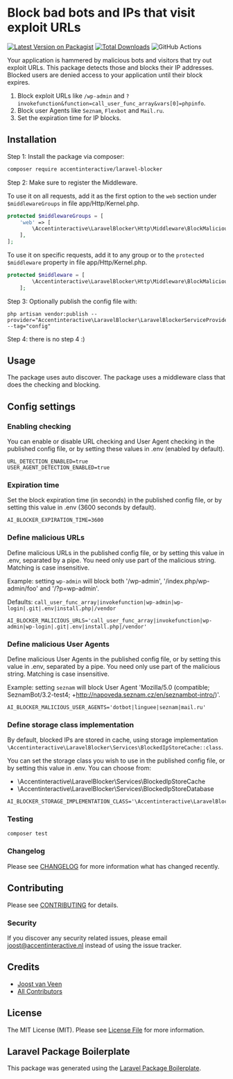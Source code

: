 # Block bad bots and IPs that visit exploit URLs

[![Latest Version on Packagist](https://img.shields.io/packagist/v/accentinteractive/laravel-blocker.svg?style=flat-square)](https://packagist.org/packages/accentinteractive/laravel-blocker)
[![Total Downloads](https://img.shields.io/packagist/dt/accentinteractive/laravel-blocker.svg?style=flat-square)](https://packagist.org/packages/accentinteractive/laravel-blocker)
![GitHub Actions](https://github.com/accentinteractive/laravel-blocker/actions/workflows/main.yml/badge.svg)

Your application is hammered by malicious bots and visitors that try out exploit URLs. This package detects those and blocks their IP addresses. Blocked users are denied access to your application until their block expires.

1. Block exploit URLs like `/wp-admin` and `?invokefunction&function=call_user_func_array&vars[0]=phpinfo`.
2. Block user Agents like `Seznam`, `Flexbot` and `Mail.ru`.
3. Set the expiration time for IP blocks.

## Installation

Step 1: Install the package via composer:

```bash
composer require accentinteractive/laravel-blocker
```

Step 2: Make sure to register the Middleware. 

To use it on all requests, add it as the first option to the `web` section under `$middlewareGroups` in file app/Http/Kernel.php.

```php
protected $middlewareGroups = [
    'web' => [
        \Accentinteractive\LaravelBlocker\Http\Middleware\BlockMaliciousUsers::class,
    ],
];
```

To use it on specific requests, add it to any group or to the `protected $middleware` property in file app/Http/Kernel.php.

```php
protected $middleware = [
        \Accentinteractive\LaravelBlocker\Http\Middleware\BlockMaliciousUsers::class,
    ];
```

Step 3: Optionally publish the config file with:

```
php artisan vendor:publish --provider="Accentinteractive\LaravelBlocker\LaravelBlockerServiceProvider" --tag="config"
```

Step 4: there is no step 4 :)

## Usage

The package uses auto discover. The package uses a middleware class that does the checking and blocking.

## Config settings

### Enabling checking

You can enable or disable URL checking and User Agent checking in the published config file, or by setting these values in .env (enabled by default).

```apacheconf
URL_DETECTION_ENABLED=true
USER_AGENT_DETECTION_ENABLED=true
```

### Expiration time

Set the block expiration time (in seconds) in the published config file, or by setting this value in .env (3600 seconds by default).

```apacheconf
AI_BLOCKER_EXPIRATION_TIME=3600
```

### Define malicious URLs

Define malicious URLs in the published config file, or by setting this value in .env, separated by a pipe. You need only use part of the malicious string. Matching is case insensitive.

Example: setting `wp-admin` will block both '/wp-admin', '/index.php/wp-admin/foo' and '/?p=wp-admin'.

Defaults: `call_user_func_array|invokefunction|wp-admin|wp-login|.git|.env|install.php|/vendor` 

```apacheconf
AI_BLOCKER_MALICIOUS_URLS='call_user_func_array|invokefunction|wp-admin|wp-login|.git|.env|install.php|/vendor'
```

### Define malicious User Agents

Define malicious User Agents in the published config file, or by setting this value in .env, separated by a pipe. You need only use part of the malicious string. Matching is case insensitive.

Example: setting `seznam` will block User Agent 'Mozilla/5.0 (compatible; SeznamBot/3.2-test4; +http://napoveda.seznam.cz/en/seznambot-intro/)'.

```apacheconf
AI_BLOCKER_MALICIOUS_USER_AGENTS='dotbot|linguee|seznam|mail.ru'
```

### Define storage class implementation

By default, blocked IPs are stored in cache, using storage implementation `\Accentinteractive\LaravelBlocker\Services\BlockedIpStoreCache::class`.

You can set the storage class you wish to use in the published config file, or by setting this value in .env. You can choose from:
- \Accentinteractive\LaravelBlocker\Services\BlockedIpStoreCache
- \Accentinteractive\LaravelBlocker\Services\BlockedIpStoreDatabase


```apacheconf
AI_BLOCKER_STORAGE_IMPLEMENTATION_CLASS='\Accentinteractive\LaravelBlocker\Services\BlockedIpStoreCache'
```

### Testing

```bash
composer test
```

### Changelog

Please see [CHANGELOG](CHANGELOG.md) for more information what has changed recently.

## Contributing

Please see [CONTRIBUTING](CONTRIBUTING.md) for details.

### Security

If you discover any security related issues, please email joost@accentinteractive.nl instead of using the issue tracker.

## Credits

-   [Joost van Veen](https://github.com/accentinteractive)
-   [All Contributors](../../contributors)

## License

The MIT License (MIT). Please see [License File](LICENSE.md) for more information.

## Laravel Package Boilerplate

This package was generated using the [Laravel Package Boilerplate](https://laravelpackageboilerplate.com).
